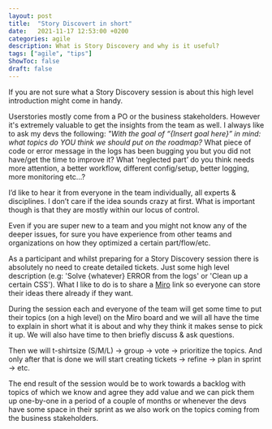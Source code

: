 ```yaml
---
layout: post
title:  "Story Discovert in short"
date:   2021-11-17 12:53:00 +0200
categories: agile
description: What is Story Discovery and why is it useful?
tags: ["agile", "tips"]
ShowToc: false
draft: false
---
```


If you are not sure what a Story Discovery session is about this high level introduction might come in handy.

Userstories mostly come from a PO or the business stakeholders. However it's extremely valuable to get the insights from the team as well. I always like to ask my devs the following: _"With the goal of “{Insert goal here}” in mind: what topics do YOU think we should put on the roadmap?_ What piece of code or error message in the logs has been bugging you but you did not have/get the time to improve it? What ‘neglected part’ do you think needs more attention, a better workflow, different config/setup, better logging, more monitoring etc…? 

I’d like to hear it from everyone in the team individually, all experts & disciplines. I don’t care if the idea sounds crazy at first. What is important though is that they are mostly within our locus of control.

Even if you are super new to a team and you might not know any of the deeper issues, for sure you have experience from other teams and organizations on how they optimized a certain part/flow/etc.

As a participant and whilst preparing for a Story Discovery session there is absolutely no need to create detailed tickets. Just some high level description (e.g: 'Solve {whatever} ERROR from the logs' or 'Clean up a certain CSS'). What I like to do is to share a [Miro](https://www.miro.com) link so everyone can store their ideas there already if they want. 

During the session each and everyone of the team will get some time to put their topics (on a high level) on the Miro board and we will all have the time to explain in short what it is about and why they think it makes sense to pick it up. We will also have time to then briefly discuss & ask questions.

Then we will t-shirtsize (S/M/L) -> group -> vote -> prioritize the topics. And only after that is done we will start creating tickets -> refine -> plan in sprint -> etc.

The end result of the session would be to work towards a backlog with topics of which we know and agree they add value and we can pick them up one-by-one in a period of a couple of months or whenever the devs have some space in their sprint as we also work on the topics coming from the business stakeholders.
